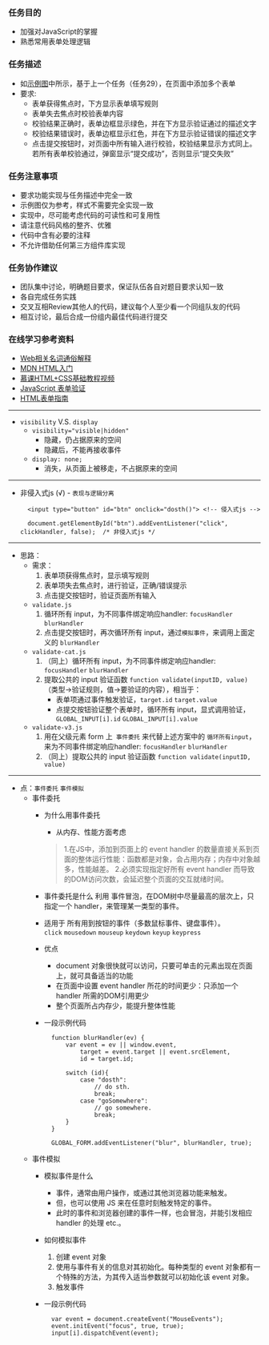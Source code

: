 <h3>任务目的</h3>
<ul>
    <li>加强对JavaScript的掌握</li>
    <li>熟悉常用表单处理逻辑</li>
</ul>

<h3>任务描述</h3>
<ul>
    <li>如<a target="_blank" href="http://7xrp04.com1.z0.glb.clouddn.com/task_2_30_1.jpg">示例图</a>中所示，基于上一个任务（任务29），在页面中添加多个表单</li>
    <li>
        要求:
        <ul>
            <li>表单获得焦点时，下方显示表单填写规则</li>
            <li>表单失去焦点时校验表单内容</li>
            <li>校验结果正确时，表单边框显示绿色，并在下方显示验证通过的描述文字</li>
            <li>校验结果错误时，表单边框显示红色，并在下方显示验证错误的描述文字</li>
            <li>点击提交按钮时，对页面中所有输入进行校验，校验结果显示方式同上。若所有表单校验通过，弹窗显示“提交成功”，否则显示“提交失败”</li>
        </ul>
    </li>
</ul>

<h3>任务注意事项</h3>
<ul>
    <li>要求功能实现与任务描述中完全一致</li>
    <li>示例图仅为参考，样式不需要完全实现一致</li>
    <li>实现中，尽可能考虑代码的可读性和可复用性</li>
    <li>请注意代码风格的整齐、优雅</li>
    <li>代码中含有必要的注释</li>
    <li>不允许借助任何第三方组件库实现</li>
</ul>

<h3>任务协作建议</h3>
<ul>
    <li>团队集中讨论，明确题目要求，保证队伍各自对题目要求认知一致</li>
    <li>各自完成任务实践</li>
    <li>交叉互相Review其他人的代码，建议每个人至少看一个同组队友的代码</li>
    <li>相互讨论，最后合成一份组内最佳代码进行提交</li>
</ul>

<h3>在线学习参考资料</h3>
<ul>
    <li><a target="_blank" href="https://www.zhihu.com/question/22689579">Web相关名词通俗解释</a></li>
    <li><a target="_blank" href="https://developer.mozilla.org/zh-CN/docs/Web/Guide/HTML/Introduction">MDN HTML入门</a></li>
    <li><a target="_blank" href="http://www.imooc.com/learn/9">慕课HTML+CSS基础教程视频</a></li>
    <li><a target="_blank" href="http://www.w3school.com.cn/js/js_form_validation.asp">JavaScript 表单验证</a></li>
    <li><a target="_blank" href="https://developer.mozilla.org/zh-CN/docs/Web/Guide/HTML/Forms">HTML表单指南</a></li>
</ul>

***

* `visibility` V.S. `display`
    + `visibility="visible|hidden"`
        - 隐藏，仍占据原来的空间
        - 隐藏后，不能再接收事件
    + `display: none;`
        - 消失，从页面上被移走，不占据原来的空间
        
***

* 非侵入式js (√) - `表现与逻辑分离`

        <input type="button" id="btn" onclick="dosth()"> <!-- 侵入式js -->
        
        document.getElementById("btn").addEventListener("click", clickHandler, false);  /* 非侵入式js */
   
***

* 思路：
    + 需求：
        1. 表单项获得焦点时，显示填写规则
        2. 表单项失去焦点时，进行验证，正确/错误提示
        3. 点击提交按钮时，验证页面所有输入
    + `validate.js`
        1. 循环所有 input，为不同事件绑定响应handler: `focusHandler` `blurHandler` 
        2. 点击提交按钮时，再次循环所有 input，通过`模拟事件`，来调用上面定义的 `blurHandler`
    + `validate-cat.js`
        1. （同上）循环所有 input，为不同事件绑定响应handler: `focusHandler` `blurHandler` 
        2. 提取公共的 input 验证函数 `function validate(inputID, value)` （类型->验证规则，值->要验证的内容），相当于：
            - 表单项通过事件触发验证，`target.id` `target.value`
            - 点提交按钮验证整个表单时，循环所有 input，显式调用验证，`GLOBAL_INPUT[i].id` `GLOBAL_INPUT[i].value`
    + `validate-v3.js`
        1. 用在父级元素 form 上` 事件委托` 来代替上述方案中的 `循环所有input`，来为不同事件绑定响应handler: `focusHandler` `blurHandler`
        2. （同上）提取公共的 input 验证函数 `function validate(inputID, value)`

***

* 点：`事件委托` `事件模拟`
    + 事件委托
        - 为什么用事件委托
            * 从内存、性能方面考虑
            > 1.在JS中，添加到页面上的 event handler 的数量直接关系到页面的整体运行性能：函数都是对象，会占用内存；内存中对象越多，性能越差。
              2.必须实现指定好所有 event handler 而导致的DOM访问次数，会延迟整个页面的交互就绪时间。
        - 事件委托是什么
            利用 事件冒泡，在DOM树中尽量最高的层次上，只指定一个 handler，来管理某一类型的事件。
        - 适用于
            所有用到按钮的事件（多数鼠标事件、键盘事件）。   
            `click` `mousedown` `mouseup` `keydown` `keyup` `keypress`
        - 优点
            * document 对象很快就可以访问，只要可单击的元素出现在页面上，就可具备适当的功能
            * 在页面中设置 event handler 所花的时间更少：只添加一个 handler 所需的DOM引用更少
            * 整个页面所占内存少，能提升整体性能
        - 一段示例代码
            
                function blurHandler(ev) {
                    var event = ev || window.event,
                        target = event.target || event.srcElement,
                        id = target.id;
                    
                    switch (id){
                        case "dosth":
                            // do sth.
                            break;
                        case "goSomewhere":
                            // go somewhere.
                            break;
                    }
                }
            
                GLOBAL_FORM.addEventListener("blur", blurHandler, true);
                
    + 事件模拟
        - 模拟事件是什么
            * 事件，通常由用户操作，或通过其他浏览器功能来触发。
            * 但，也可以使用 JS 来在任意时刻触发特定的事件。
            * 此时的事件和浏览器创建的事件一样，也会冒泡，并能引发相应 handler 的处理 etc.。
        - 如何模拟事件
            1. 创建 event 对象
            2. 使用与事件有关的信息对其初始化。每种类型的 event 对象都有一个特殊的方法，为其传入适当参数就可以初始化该 event 对象。
            3. 触发事件
        - 一段示例代码
        
                var event = document.createEvent("MouseEvents");
                event.initEvent("focus", true, true);
                input[i].dispatchEvent(event);